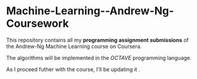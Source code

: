 # Machine-Learning--Andrew-Ng-Coursework


This repository contains all my **programming assignment submissions** of the Andrew-Ng Machine Learning course on Coursera.

The algorithms will be implemented in the *OCTAVE* programming language.

As I proceed futher with the course, I'll be updating it .


